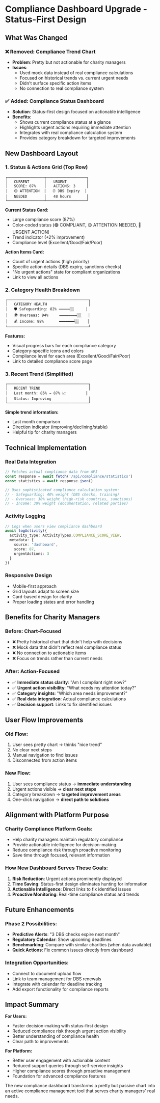 # Compliance Dashboard Upgrade - Status-First Design

## What Was Changed

### ❌ **Removed: Compliance Trend Chart**
- **Problem**: Pretty but not actionable for charity managers
- **Issues**: 
  - Used mock data instead of real compliance calculations
  - Focused on historical trends vs. current urgent needs
  - Didn't surface specific action items
  - No connection to real compliance system

### ✅ **Added: Compliance Status Dashboard**
- **Solution**: Status-first design focused on actionable intelligence
- **Benefits**: 
  - Shows current compliance status at a glance
  - Highlights urgent actions requiring immediate attention
  - Integrates with real compliance calculation system
  - Provides category breakdown for targeted improvements

## New Dashboard Layout

### **1. Status & Actions Grid** (Top Row)
```
┌─────────────────┬──────────────────┐
│   CURRENT       │   URGENT         │
│   SCORE: 87%    │   ACTIONS: 3     │
│   🟡 ATTENTION  │   ⏰ DBS Expiry  │
│   NEEDED        │   48 hours       │
└─────────────────┴──────────────────┘
```

**Current Status Card:**
- Large compliance score (87%)
- Color-coded status (🟢 COMPLIANT, 🟡 ATTENTION NEEDED, 🔴 URGENT ACTION)
- Trend indicator (+2% improvement)
- Compliance level (Excellent/Good/Fair/Poor)

**Action Items Card:**
- Count of urgent actions (high priority)
- Specific action details (DBS expiry, sanctions checks)
- "No urgent actions" state for compliant organizations
- Link to view all actions

### **2. Category Health Breakdown**
```
┌─────────────────────────────────────┐
│   CATEGORY HEALTH                   │
│   🛡️ Safeguarding: 82% ━━━━━░░     │
│   🌍 Overseas: 94%     ━━━━━━━━░░   │
│   💰 Income: 88%       ━━━━━━━░░    │
└─────────────────────────────────────┘
```

**Features:**
- Visual progress bars for each compliance category
- Category-specific icons and colors
- Compliance level for each area (Excellent/Good/Fair/Poor)
- Link to detailed compliance score page

### **3. Recent Trend** (Simplified)
```
┌─────────────────────────────────────┐
│   RECENT TREND                      │
│   Last month: 85% → 87% 📈         │
│   Status: Improving                 │
└─────────────────────────────────────┘
```

**Simple trend information:**
- Last month comparison
- Direction indicator (improving/declining/stable)
- Helpful tip for charity managers

## Technical Implementation

### **Real Data Integration**
```typescript
// Fetches actual compliance data from API
const response = await fetch('/api/compliance/statistics')
const statistics = await response.json()

// Uses sophisticated compliance calculation system:
// - Safeguarding: 40% weight (DBS checks, training)
// - Overseas: 30% weight (high-risk countries, sanctions)  
// - Income: 30% weight (documentation, related parties)
```

### **Activity Logging**
```typescript
// Logs when users view compliance dashboard
await logActivity({
  activity_type: ActivityTypes.COMPLIANCE_SCORE_VIEW,
  metadata: {
    source: 'dashboard',
    score: 87,
    urgentActions: 3
  }
})
```

### **Responsive Design**
- Mobile-first approach
- Grid layouts adapt to screen size
- Card-based design for clarity
- Proper loading states and error handling

## Benefits for Charity Managers

### **Before: Chart-Focused**
- ❌ Pretty historical chart that didn't help with decisions
- ❌ Mock data that didn't reflect real compliance status
- ❌ No connection to actionable items
- ❌ Focus on trends rather than current needs

### **After: Action-Focused**
- ✅ **Immediate status clarity**: "Am I compliant right now?"
- ✅ **Urgent action visibility**: "What needs my attention today?"
- ✅ **Category insights**: "Which area needs improvement?"
- ✅ **Real data integration**: Actual compliance calculations
- ✅ **Decision support**: Links to fix identified issues

## User Flow Improvements

### **Old Flow:**
1. User sees pretty chart → thinks "nice trend"
2. No clear next steps
3. Manual navigation to find issues
4. Disconnected from action items

### **New Flow:**
1. User sees compliance status → **immediate understanding**
2. Urgent actions visible → **clear next steps**
3. Category breakdown → **targeted improvement areas**
4. One-click navigation → **direct path to solutions**

## Alignment with Platform Purpose

### **Charity Compliance Platform Goals:**
- Help charity managers maintain regulatory compliance
- Provide actionable intelligence for decision-making
- Reduce compliance risk through proactive monitoring
- Save time through focused, relevant information

### **How New Dashboard Serves These Goals:**
1. **Risk Reduction**: Urgent actions prominently displayed
2. **Time Saving**: Status-first design eliminates hunting for information
3. **Actionable Intelligence**: Direct links to fix identified issues
4. **Proactive Monitoring**: Real-time compliance status and trends

## Future Enhancements

### **Phase 2 Possibilities:**
- **Predictive Alerts**: "3 DBS checks expire next month"
- **Regulatory Calendar**: Show upcoming deadlines
- **Benchmarking**: Compare with similar charities (when data available)
- **Quick Actions**: Fix common issues directly from dashboard

### **Integration Opportunities:**
- Connect to document upload flow
- Link to team management for DBS renewals
- Integrate with calendar for deadline tracking
- Add export functionality for compliance reports

## Impact Summary

**For Users:**
- Faster decision-making with status-first design
- Reduced compliance risk through urgent action visibility
- Better understanding of compliance health
- Clear path to improvements

**For Platform:**
- Better user engagement with actionable content
- Reduced support queries through self-service insights
- Higher compliance scores through proactive management
- Foundation for advanced compliance features

The new compliance dashboard transforms a pretty but passive chart into an active compliance management tool that serves charity managers' real needs.